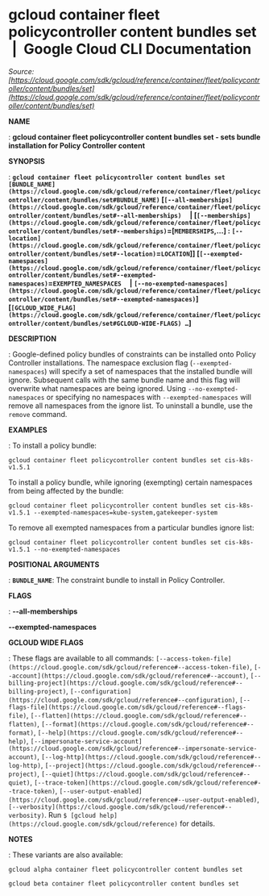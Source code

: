 # gcloud container fleet policycontroller content bundles set  |  Google Cloud CLI Documentation

*Source: [https://cloud.google.com/sdk/gcloud/reference/container/fleet/policycontroller/content/bundles/set](https://cloud.google.com/sdk/gcloud/reference/container/fleet/policycontroller/content/bundles/set)*

**NAME**

: **gcloud container fleet policycontroller content bundles set - sets bundle installation for Policy Controller content**

**SYNOPSIS**

: **`gcloud container fleet policycontroller content bundles set` `[BUNDLE_NAME](https://cloud.google.com/sdk/gcloud/reference/container/fleet/policycontroller/content/bundles/set#BUNDLE_NAME)` [`[--all-memberships](https://cloud.google.com/sdk/gcloud/reference/container/fleet/policycontroller/content/bundles/set#--all-memberships)`     | [`[--memberships](https://cloud.google.com/sdk/gcloud/reference/container/fleet/policycontroller/content/bundles/set#--memberships)`=[`MEMBERSHIPS`,…] : `[--location](https://cloud.google.com/sdk/gcloud/reference/container/fleet/policycontroller/content/bundles/set#--location)`=`LOCATION`]] [`[--exempted-namespaces](https://cloud.google.com/sdk/gcloud/reference/container/fleet/policycontroller/content/bundles/set#--exempted-namespaces)`=`EXEMPTED_NAMESPACES`     | `[--no-exempted-namespaces](https://cloud.google.com/sdk/gcloud/reference/container/fleet/policycontroller/content/bundles/set#--exempted-namespaces)`] [`[GCLOUD_WIDE_FLAG](https://cloud.google.com/sdk/gcloud/reference/container/fleet/policycontroller/content/bundles/set#GCLOUD-WIDE-FLAGS) …`]**

**DESCRIPTION**

: Google-defined policy bundles of constraints can be installed onto Policy
Controller installations.
The namespace exclusion flag (`--exempted-namespaces`) will specify a
set of namespaces that the installed bundle will ignore. Subsequent calls with
the same bundle name and this flag will overwrite what namespaces are being
ignored. Using `--no-exempted-namespaces` or specifying no namespaces
with `--exempted-namespaces` will remove all namespaces from the
ignore list.
To uninstall a bundle, use the `remove` command.

**EXAMPLES**

: To install a policy bundle:

```
gcloud container fleet policycontroller content bundles set cis-k8s-v1.5.1
```

To install a policy bundle, while ignoring (exempting) certain namespaces from
being affected by the bundle:

```
gcloud container fleet policycontroller content bundles set cis-k8s-v1.5.1 --exempted-namespaces=kube-system,gatekeeper-system
```

To remove all exempted namespaces from a particular bundles ignore list:

```
gcloud container fleet policycontroller content bundles set cis-k8s-v1.5.1 --no-exempted-namespaces
```

**POSITIONAL ARGUMENTS**

: **`BUNDLE_NAME`**:
The constraint bundle to install in Policy Controller.

**FLAGS**

: **--all-memberships**

**--exempted-namespaces**

**GCLOUD WIDE FLAGS**

: These flags are available to all commands: `[--access-token-file](https://cloud.google.com/sdk/gcloud/reference#--access-token-file)`,
`[--account](https://cloud.google.com/sdk/gcloud/reference#--account)`, `[--billing-project](https://cloud.google.com/sdk/gcloud/reference#--billing-project)`,
`[--configuration](https://cloud.google.com/sdk/gcloud/reference#--configuration)`,
`[--flags-file](https://cloud.google.com/sdk/gcloud/reference#--flags-file)`,
`[--flatten](https://cloud.google.com/sdk/gcloud/reference#--flatten)`, `[--format](https://cloud.google.com/sdk/gcloud/reference#--format)`, `[--help](https://cloud.google.com/sdk/gcloud/reference#--help)`, `[--impersonate-service-account](https://cloud.google.com/sdk/gcloud/reference#--impersonate-service-account)`,
`[--log-http](https://cloud.google.com/sdk/gcloud/reference#--log-http)`,
`[--project](https://cloud.google.com/sdk/gcloud/reference#--project)`, `[--quiet](https://cloud.google.com/sdk/gcloud/reference#--quiet)`, `[--trace-token](https://cloud.google.com/sdk/gcloud/reference#--trace-token)`, `[--user-output-enabled](https://cloud.google.com/sdk/gcloud/reference#--user-output-enabled)`,
`[--verbosity](https://cloud.google.com/sdk/gcloud/reference#--verbosity)`.
Run `$ [gcloud help](https://cloud.google.com/sdk/gcloud/reference)` for details.

**NOTES**

: These variants are also available:

```
gcloud alpha container fleet policycontroller content bundles set
```

```
gcloud beta container fleet policycontroller content bundles set
```